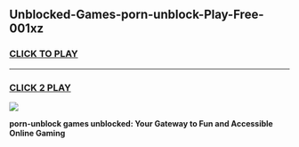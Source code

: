 
## Unblocked-Games-porn-unblock-Play-Free-001xz
<h3>
<a href="https://premium76.site?title=porn-unblock&ref=23A">CLICK TO PLAY</a></h3>
<hr>

<h3>
<a href="https://premium76.site?title=porn-unblock&ref=23A">CLICK 2 PLAY</a>
  
</h3>

<a href="https://premium76.site?title=porn-unblock&ref=23A"><img src="https://clearcache.store/games.png"></a>


**porn-unblock games unblocked: Your Gateway to Fun and Accessible Online Gaming**
